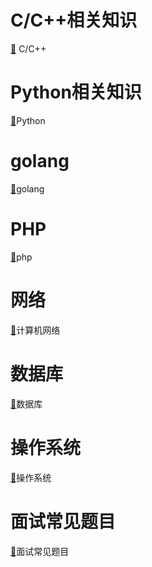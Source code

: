 # C/C++相关知识
[🔎](docs/C++/README.md) C/C++

# Python相关知识
[🔎](docs/Python/README.md)Python

# golang
[🔎](docs/golang/README.md)golang

# PHP

[🔎](docs/php/README.md)php

# 网络
[🔎](docs/计算机网络/README.md)计算机网络

# 数据库
[🔎](docs/数据库/README.md)数据库

# 操作系统
[🔎](docs/操作系统/README.md)操作系统

# 面试常见题目
[🔎](docs/面试题目/面试题目.md)面试常见题目


